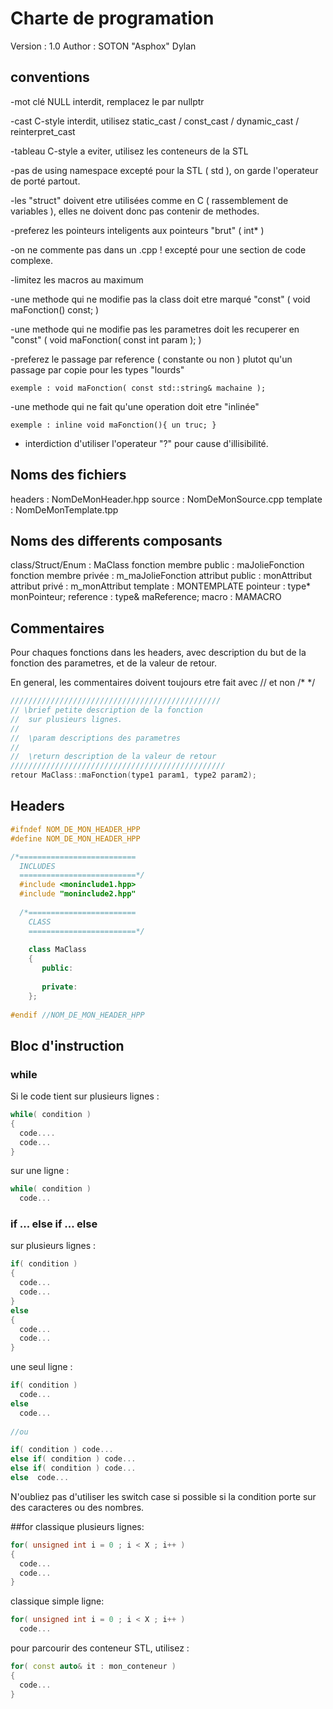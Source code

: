 # Charte de programation

Version : 1.0
Author : SOTON "Asphox" Dylan

## conventions 
-mot clé NULL interdit, remplacez le par nullptr

-cast C-style interdit, utilisez static_cast / const_cast / dynamic_cast / reinterpret_cast

-tableau C-style a eviter, utilisez les conteneurs de la STL

-pas de using namespace excepté pour la STL ( std ), on garde l'operateur de porté partout.

-les "struct" doivent etre utilisées comme en C ( rassemblement de variables ), elles ne doivent donc pas contenir de methodes.

-preferez les pointeurs inteligents aux pointeurs "brut" ( int* )

-on ne commente pas dans un .cpp ! excepté pour une section de code complexe.

-limitez les macros au maximum

-une methode qui ne modifie pas la class doit etre marqué "const" ( void maFonction() const; )

-une methode qui ne modifie pas les parametres doit les recuperer en "const" ( void maFonction( const int param ); )

-preferez le passage par reference ( constante ou non ) plutot qu'un passage par copie pour les types "lourds"

    exemple : void maFonction( const std::string& machaine );
    
-une methode qui ne fait qu'une operation doit etre "inlinée"

    exemple : inline void maFonction(){ un truc; }
    
- interdiction d'utiliser l'operateur "?" pour cause d'illisibilité.



## Noms des fichiers
headers : NomDeMonHeader.hpp
source : NomDeMonSource.cpp
template : NomDeMonTemplate.tpp

## Noms des differents composants
class/Struct/Enum : MaClass
fonction membre public :    maJolieFonction
fonction membre privée :    m_maJolieFonction
attribut public :           monAttribut
attribut privé :            m_monAttribut
template :                  MONTEMPLATE
pointeur :                  type* monPointeur;
reference :                 type& maReference;
macro :                     MAMACRO

## Commentaires
Pour chaques fonctions dans les headers, avec description du but de la fonction
des parametres, et de la valeur de retour.

En general, les commentaires doivent toujours etre fait avec // et non /*  */

```cpp
///////////////////////////////////////////////
// \brief petite description de la fonction
//  sur plusieurs lignes.
//
//  \param descriptions des parametres
//
//  \return description de la valeur de retour
////////////////////////////////////////////////
retour MaClass::maFonction(type1 param1, type2 param2);
```


## Headers

```cpp
#ifndef NOM_DE_MON_HEADER_HPP
#define NOM_DE_MON_HEADER_HPP

/*==========================
  INCLUDES
  ==========================*/
  #include <moninclude1.hpp>
  #include "moninclude2.hpp"
  
  /*========================
    CLASS
    ========================*/
    
    class MaClass
    {
       public:
       
       private:
    };
    
#endif //NOM_DE_MON_HEADER_HPP
```
## Bloc d'instruction
### while
Si le code tient sur plusieurs lignes : 
```cpp
while( condition )
{
  code....
  code...
}
```
sur une ligne : 
```cpp
while( condition )
  code...
```
### if ... else if ... else
sur plusieurs lignes : 
```cpp
if( condition )
{
  code...
  code...
}
else
{
  code...
  code...
}
```
une seul ligne : 
```cpp
if( condition )
  code...
else
  code...
  
//ou

if( condition ) code...
else if( condition ) code...
else if( condition ) code...
else  code...
```
N'oubliez pas d'utiliser les switch case si possible si la condition porte sur des caracteres ou des nombres.

##for
classique plusieurs lignes: 
```cpp
for( unsigned int i = 0 ; i < X ; i++ )
{
  code...
  code...
}
```
classique simple ligne: 
```cpp
for( unsigned int i = 0 ; i < X ; i++ )
  code...
```
pour parcourir des conteneur STL, utilisez : 
```cpp
for( const auto& it : mon_conteneur )
{
  code...
}

```

